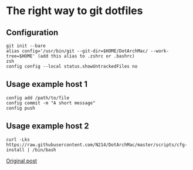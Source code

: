 # The right way to git dotfiles
## Configuration
    git init --bare
    alias config='/usr/bin/git --git-dir=$HOME/DotArchMac/ --work-tree=$HOME' (add this alias to .zshrc or .bashrc)
    zsh
    config config --local status.showUntrackedFiles no

## Usage example host 1
    config add /path/to/file 
    config commit -m "A short message" 
    config push

## Usage example host 2
    curl -Lks https://raw.githubusercontent.com/N214/DotArchMac/master/scripts/cfg-install | /bin/bash
[Original post](https://developer.atlassian.com/blog/2016/02/best-way-to-store-dotfiles-git-bare-repo/)
